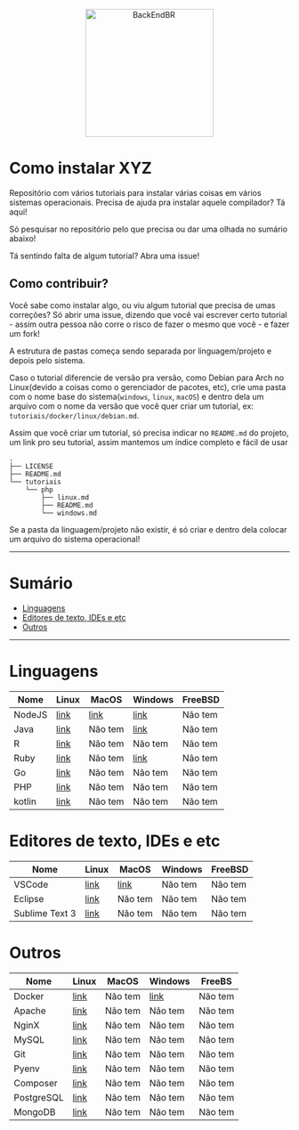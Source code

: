 <p align="center">
  <img src="https://avatars3.githubusercontent.com/u/30732658?v=4&s=200.jpg" alt="BackEndBR" width="230" />
</p>

# Como instalar XYZ

Repositório com vários tutoriais para instalar várias coisas em vários sistemas operacionais. Precisa de ajuda pra instalar aquele compilador? Tá aqui!

Só pesquisar no repositório pelo que precisa ou dar uma olhada no sumário abaixo!

Tá sentindo falta de algum tutorial? Abra uma issue!

## Como contribuir?

Você sabe como instalar algo, ou viu algum tutorial que precisa de umas correções? Só abrir uma issue, dizendo que você vai escrever certo tutorial - assim outra pessoa não corre o risco de fazer o mesmo que você - e fazer um fork!

A estrutura de pastas começa sendo separada por linguagem/projeto e depois pelo sistema.

Caso o tutorial diferencie de versão pra versão, como Debian para Arch no Linux(devido a coisas como o gerenciador de pacotes, etc), crie uma pasta com o nome base do sistema(`windows`, `linux`, `macOS`) e dentro dela um arquivo com o nome da versão que você quer criar um tutorial, ex: `tutoriais/docker/linux/debian.md`. 

Assim que você criar um tutorial, só precisa indicar no `README.md` do projeto, um link pro seu tutorial, assim mantemos um índice completo e fácil de usar

```
.
├── LICENSE
├── README.md
└── tutoriais
    └── php
        ├── linux.md
        ├── README.md
        └── windows.md

```

Se a pasta da linguagem/projeto não existir, é só criar e dentro dela colocar um arquivo do sistema operacional!

---

# Sumário

- [Linguagens](#linguagens)
- [Editores de texto, IDEs e etc](#editores-de-texto-ides-e-etc)
- [Outros](#outros)

---

# Linguagens

| Nome  | Linux | MacOS | Windows | FreeBSD
| --- | --- | --- | --- | --- |
| NodeJS | [link](./tutoriais/nodejs/linux.md) | [link](./tutoriais/nodejs/mac.md) | [link](./tutoriais/nodejs/windows.md) | Não tem |
| Java | [link](./tutoriais/java/linux/ubuntu.md)| Não tem | [link](./tutoriais/java/windows/windows.md) | Não tem |
| R | [link](./tutoriais/R/linux/ubuntu.md)| Não tem | Não tem | Não tem|
| Ruby | [link](./tutoriais/ruby/linux.md)| Não tem | [link](./tutoriais/ruby/windows.md) | Não tem|
| Go | [link](./tutoriais/go/linux.md) | Não tem | Não tem | Não tem|
| PHP | [link](./tutoriais/php/linux/ubuntu.md) | Não tem | Não tem | Não tem|
| kotlin | [link](./tutoriais/kotlin/linux/ubuntu.md) | Não tem | Não tem | Não tem|

# Editores de texto, IDEs e etc

| Nome  | Linux | MacOS | Windows | FreeBSD
| --- | --- | --- | --- | --- |
| VSCode | [link](./tutoriais/vscode/README.md) | [link](./tutoriais/vscode/macOS/macOS.md) | Não tem | Não tem |
| Eclipse | [link](./tutoriais/eclipse/linux/README.md) | Não tem | Não tem | Não tem |
| Sublime Text 3 | [link](./tutoriais/sublime/linux/ubuntu.md) | Não tem | Não tem | Não tem |

# Outros

| Nome  | Linux | MacOS | Windows | FreeBS
| --- | --- | --- | --- | --- |
| Docker | [link](./tutoriais/docker/README.md) | Não tem | [link](./tutoriais/docker/windows/windows.md) | Não tem |
| Apache | [link](./tutoriais/apache/linux/ubuntu.md) | Não tem | Não tem | Não tem |
| NginX | [link](./tutoriais/nginx/linux/ubuntu.md) | Não tem | Não tem | Não tem |
| MySQL | [link](./tutoriais/mysql/linux/ubuntu.md) | Não tem | Não tem | Não tem |
| Git | [link](./tutoriais/git/linux/ubuntu.md) | Não tem | Não tem | Não tem |
| Pyenv | [link](./tutoriais/pyenv/linux/ubuntu.md) | Não tem | Não tem | Não tem |
| Composer | [link](./tutoriais/composer/linux/ubuntu.md) | Não tem | Não tem | Não tem |
| PostgreSQL | [link](./tutoriais/postgresql/linux.md) | Não tem | Não tem | Não tem |
| MongoDB | [link](./tutoriais/mongodb/linux/ubuntu.md) | Não tem | Não tem | Não tem |
